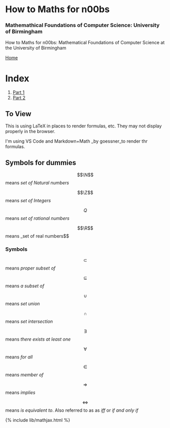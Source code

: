 # How to Maths for n00bs
### Mathemathical Foundations of Computer Science: University of Birmingham
How to Maths for n00bs: Mathematical Foundations of Computer Science at the University of Birmingham

[Home](../index.md)

# Index

1. [Part 1](part-1/part-1.md)
2. [Part 2](part-2/part-2.md)

## To View

This is using LaTeX in places to render formulas, etc. They may not display properly in the browser.

I'm using VS Code and Markdown+Math _by goessner_to render thr formulas.


## Symbols for dummies

$$\N$$ means _set of Natural numbers_

$$\Z$$ means _set of Integers_

$$Q$$ means _set of rational numbers_

$$\R$$ means _set of real numbers$$

### Symbols

$$\subset$$ means _proper subset of_

$$\subseteq$$ means _a subset of_

$$\cup$$ means _set union_

$$\cap$$ means _set intersection_

$$\exists$$ means _there exists at least one_

$$\forall$$ means _for all_

$$\in$$ means _member of_

$$\Longrightarrow$$ means _implies_

$$\iff$$ means _is equivalent to_. Also referred to as as _iff_ or _if and only if_

{% include lib/mathjax.html %}